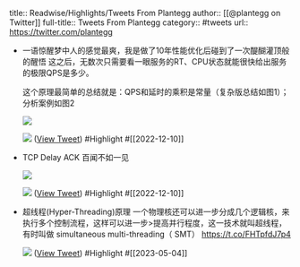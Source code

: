 title:: Readwise/Highlights/Tweets From Plantegg
author:: [[@plantegg on Twitter]]
full-title:: Tweets From Plantegg
category:: #tweets
url:: https://twitter.com/plantegg

- 一语惊醒梦中人的感觉最爽，我是做了10年性能优化后碰到了一次醍醐灌顶般的醒悟
  这之后，无数次只需要看一眼服务的RT、CPU状态就能很快给出服务的极限QPS是多少。
  
  这个原理最简单的总结就是：QPS和延时的乘积是常量（复杂版总结如图1）；分析案例如图2 
  
  ![](https://pbs.twimg.com/media/FjdrfahVEAIyAIp.jpg) 
  
  ![](https://pbs.twimg.com/media/FjdroVeUYAAyUgJ.jpg) ([View Tweet](https://twitter.com/plantegg/status/1601051759727845378)) #Highlight #[[2022-12-10]]
- TCP Delay ACK 百闻不如一见 
  
  ![](https://pbs.twimg.com/media/Fjdp8axUUAA8Et9.jpg) 
  
  ![](https://pbs.twimg.com/media/FjdqG-IXEAI0Yrx.jpg) ([View Tweet](https://twitter.com/plantegg/status/1600864876901339136)) #Highlight #[[2022-12-10]]
- 超线程(Hyper-Threading)原理
  一个物理核还可以进一步分成几个逻辑核，来执行多个控制流程，这样可以进一步>提高并行程度，这一技术就叫超线程，有时叫做 simultaneous multi-threading（
  SMT） https://t.co/FHTpfdJ7p4
  
  ![](https://pbs.twimg.com/media/Fo1GEQCacAAWRGs.jpg) ([View Tweet](https://twitter.com/plantegg/status/1626843960810569731)) #Highlight #[[2023-05-04]]